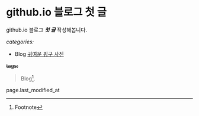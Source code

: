  # github.io 블로그  첫 글

github.io 블로그 ***첫 글*** 작성해봅니다.


_categories:_

 - Blog [귀여운 핑구 사진](https://img.theqoo.net/img/ptLYR.jpg)

~~tags:~~

  > Blog[^1].

page.last_modified_at





[^1]: Footnote 

